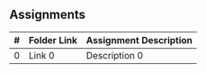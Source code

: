 ## Assignments 
|  #  | Folder Link                       | Assignment Description                              |
| :-: | --------------------------------- | --------------------------------------------------- |
|  0  | Link 0                            | Description 0                                       |
